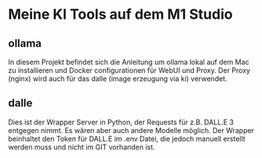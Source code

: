 # Meine KI Tools auf dem M1 Studio

## ollama
In diesem Projekt befindet sich die Anleitung um ollama lokal auf dem Mac zu installieren und Docker configurationen für WebUI und Proxy.
Der Proxy (nginx) wird auch für das dalle (image erzeugung via ki) verwendet.

## dalle
Dies ist der Wrapper Server in Python, der Requests für z.B. DALL.E 3 entgegen nimmt. Es wären aber auch andere Modelle möglich.
Der Wrapper beinhaltet den Token für DALL.E im .env Datei, die jedoch manuell erstellt werden muss und nicht im GIT vorhanden ist.
